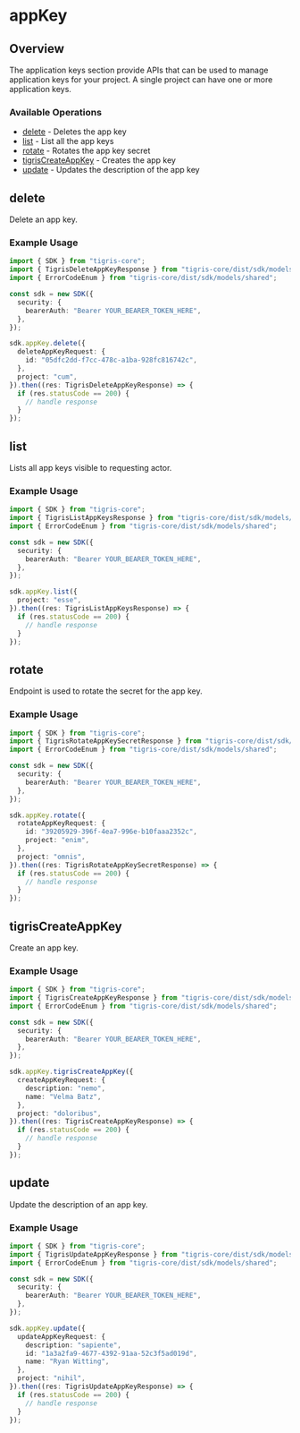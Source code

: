 # appKey

## Overview

The application keys section provide APIs that can be used to manage application keys for your project. A single project can have one or more application keys.

### Available Operations

* [delete](#delete) - Deletes the app key
* [list](#list) - List all the app keys
* [rotate](#rotate) - Rotates the app key secret
* [tigrisCreateAppKey](#tigriscreateappkey) - Creates the app key
* [update](#update) - Updates the description of the app key

## delete

Delete an app key.

### Example Usage

```typescript
import { SDK } from "tigris-core";
import { TigrisDeleteAppKeyResponse } from "tigris-core/dist/sdk/models/operations";
import { ErrorCodeEnum } from "tigris-core/dist/sdk/models/shared";

const sdk = new SDK({
  security: {
    bearerAuth: "Bearer YOUR_BEARER_TOKEN_HERE",
  },
});

sdk.appKey.delete({
  deleteAppKeyRequest: {
    id: "05dfc2dd-f7cc-478c-a1ba-928fc816742c",
  },
  project: "cum",
}).then((res: TigrisDeleteAppKeyResponse) => {
  if (res.statusCode == 200) {
    // handle response
  }
});
```

## list

Lists all app keys visible to requesting actor.

### Example Usage

```typescript
import { SDK } from "tigris-core";
import { TigrisListAppKeysResponse } from "tigris-core/dist/sdk/models/operations";
import { ErrorCodeEnum } from "tigris-core/dist/sdk/models/shared";

const sdk = new SDK({
  security: {
    bearerAuth: "Bearer YOUR_BEARER_TOKEN_HERE",
  },
});

sdk.appKey.list({
  project: "esse",
}).then((res: TigrisListAppKeysResponse) => {
  if (res.statusCode == 200) {
    // handle response
  }
});
```

## rotate

Endpoint is used to rotate the secret for the app key.

### Example Usage

```typescript
import { SDK } from "tigris-core";
import { TigrisRotateAppKeySecretResponse } from "tigris-core/dist/sdk/models/operations";
import { ErrorCodeEnum } from "tigris-core/dist/sdk/models/shared";

const sdk = new SDK({
  security: {
    bearerAuth: "Bearer YOUR_BEARER_TOKEN_HERE",
  },
});

sdk.appKey.rotate({
  rotateAppKeyRequest: {
    id: "39205929-396f-4ea7-996e-b10faaa2352c",
    project: "enim",
  },
  project: "omnis",
}).then((res: TigrisRotateAppKeySecretResponse) => {
  if (res.statusCode == 200) {
    // handle response
  }
});
```

## tigrisCreateAppKey

Create an app key.

### Example Usage

```typescript
import { SDK } from "tigris-core";
import { TigrisCreateAppKeyResponse } from "tigris-core/dist/sdk/models/operations";
import { ErrorCodeEnum } from "tigris-core/dist/sdk/models/shared";

const sdk = new SDK({
  security: {
    bearerAuth: "Bearer YOUR_BEARER_TOKEN_HERE",
  },
});

sdk.appKey.tigrisCreateAppKey({
  createAppKeyRequest: {
    description: "nemo",
    name: "Velma Batz",
  },
  project: "doloribus",
}).then((res: TigrisCreateAppKeyResponse) => {
  if (res.statusCode == 200) {
    // handle response
  }
});
```

## update

Update the description of an app key.

### Example Usage

```typescript
import { SDK } from "tigris-core";
import { TigrisUpdateAppKeyResponse } from "tigris-core/dist/sdk/models/operations";
import { ErrorCodeEnum } from "tigris-core/dist/sdk/models/shared";

const sdk = new SDK({
  security: {
    bearerAuth: "Bearer YOUR_BEARER_TOKEN_HERE",
  },
});

sdk.appKey.update({
  updateAppKeyRequest: {
    description: "sapiente",
    id: "1a3a2fa9-4677-4392-91aa-52c3f5ad019d",
    name: "Ryan Witting",
  },
  project: "nihil",
}).then((res: TigrisUpdateAppKeyResponse) => {
  if (res.statusCode == 200) {
    // handle response
  }
});
```
